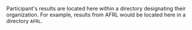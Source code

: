 Participant's results are located here within a directory designating 
their organization. For example, results from AFRL would be located here 
in a directory `AFRL`.

